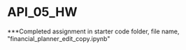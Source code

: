 # API_05_HW

***Completed assignment in starter code folder, file name, "financial_planner_edit_copy.ipynb"
